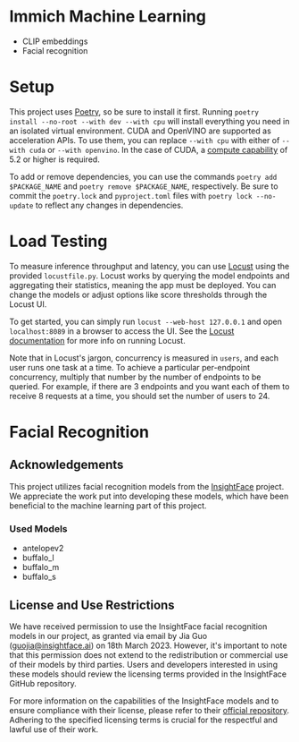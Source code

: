 # Immich Machine Learning

- CLIP embeddings
- Facial recognition

# Setup

This project uses [Poetry](https://python-poetry.org/docs/#installation), so be sure to install it first.
Running `poetry install --no-root --with dev --with cpu` will install everything you need in an isolated virtual environment.
CUDA and OpenVINO are supported as acceleration APIs. To use them, you can replace `--with cpu` with either of `--with cuda` or `--with openvino`. In the case of CUDA, a [compute capability](https://developer.nvidia.com/cuda-gpus) of 5.2 or higher is required.

To add or remove dependencies, you can use the commands `poetry add $PACKAGE_NAME` and `poetry remove $PACKAGE_NAME`, respectively.
Be sure to commit the `poetry.lock` and `pyproject.toml` files with `poetry lock --no-update` to reflect any changes in dependencies.


# Load Testing

To measure inference throughput and latency, you can use [Locust](https://locust.io/) using the provided `locustfile.py`.
Locust works by querying the model endpoints and aggregating their statistics, meaning the app must be deployed.
You can change the models or adjust options like score thresholds through the Locust UI.

To get started, you can simply run `locust --web-host 127.0.0.1` and open `localhost:8089` in a browser to access the UI. See the [Locust documentation](https://docs.locust.io/en/stable/index.html) for more info on running Locust. 

Note that in Locust's jargon, concurrency is measured in `users`, and each user runs one task at a time. To achieve a particular per-endpoint concurrency, multiply that number by the number of endpoints to be queried. For example, if there are 3 endpoints and you want each of them to receive 8 requests at a time, you should set the number of users to 24.

# Facial Recognition

## Acknowledgements
This project utilizes facial recognition models from the [InsightFace](https://github.com/deepinsight/insightface/tree/master/model_zoo) project. We appreciate the work put into developing these models, which have been beneficial to the machine learning part of this project.

### Used Models
* antelopev2
* buffalo_l
* buffalo_m
* buffalo_s

## License and Use Restrictions
We have received permission to use the InsightFace facial recognition models in our project, as granted via email by Jia Guo (guojia@insightface.ai) on 18th March 2023. However, it's important to note that this permission does not extend to the redistribution or commercial use of their models by third parties. Users and developers interested in using these models should review the licensing terms provided in the InsightFace GitHub repository.

For more information on the capabilities of the InsightFace models and to ensure compliance with their license, please refer to their [official repository](https://github.com/deepinsight/insightface). Adhering to the specified licensing terms is crucial for the respectful and lawful use of their work.